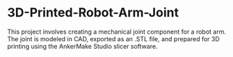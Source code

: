 # 3D-Printed-Robot-Arm-Joint
This project involves creating a mechanical joint component for a robot arm. The joint is modeled in CAD, exported as an .STL file, and prepared for 3D printing using the AnkerMake Studio slicer software.

